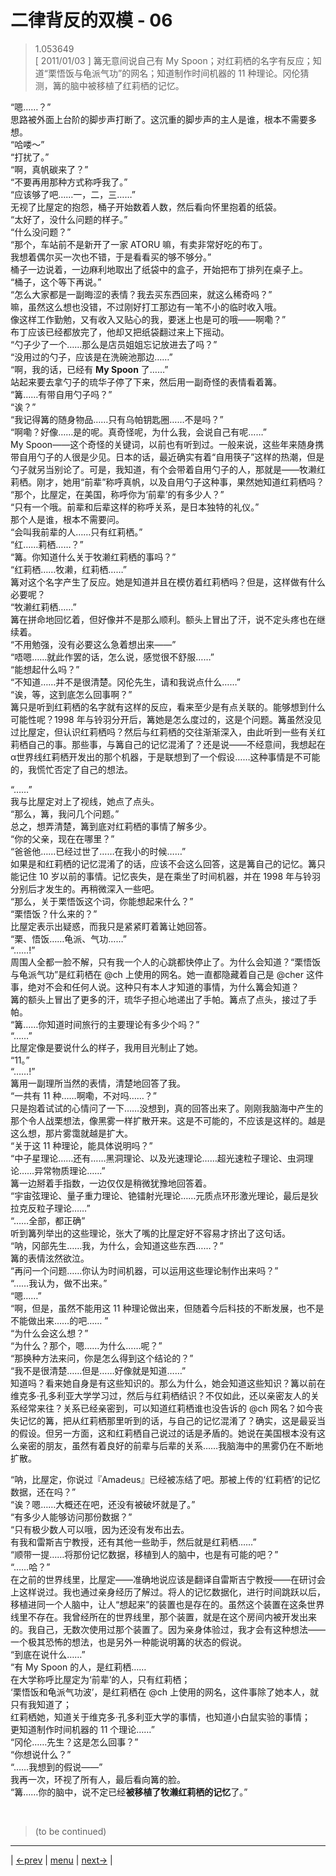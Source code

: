 # 二律背反的双模 - 06
> 1.053649  
> [ 2011/01/03 ] 篝无意间说自己有 My Spoon；对红莉栖的名字有反应；知道“栗悟饭与龟派气功”的网名；知道制作时间机器的 11 种理论。冈伦猜测，篝的脑中被移植了红莉栖的记忆。  

“嗯……？”  
思路被外面上台阶的脚步声打断了。这沉重的脚步声的主人是谁，根本不需要多想。  
“哈喽～”  
“打扰了。”  
“啊，真帆碳来了？”  
“不要再用那种方式称呼我了。”  
“应该够了吧……一，二，三……”  
无视了比屋定的抱怨，桶子开始数着人数，然后看向怀里抱着的纸袋。  
“太好了，没什么问题的样子。”  
“什么没问题？”  
“那个，车站前不是新开了一家 ATORU 嘛，有卖非常好吃的布丁。  
 我想着偶尔买一次也不错，于是看看买的够不够分。”  
桶子一边说着，一边麻利地取出了纸袋中的盒子，开始把布丁排列在桌子上。  
“桶子，这个等下再说。”  
“怎么大家都是一副晦涩的表情？我去买东西回来，就这么稀奇吗？”  
 嘛，虽然这么想也没错，不过刚好打工那边有一笔不小的临时收入哦。  
 像这样工作勤勉，又有收入又贴心的我，要迷上也是可的哦——啊嘞？”  
布丁应该已经都放完了，他却又把纸袋翻过来上下摇动。  
“勺子少了一个……那么是店员姐姐忘记放进去了吗？”  
“没用过的勺子，应该是在洗碗池那边……”  
“啊，我的话，已经有 **My Spoon** 了……”  
站起来要去拿勺子的琉华子停了下来，然后用一副奇怪的表情看着篝。  
“篝……有带自用勺子吗？”  
“诶？”  
“我记得篝的随身物品……只有乌帕钥匙圈……不是吗？”  
“啊嘞？好像……是的呢。真奇怪呢，为什么我，会说自己有呢……”  
My Spoon——这个奇怪的关键词，以前也有听到过。一般来说，这些年来随身携带自用勺子的人很是少见。日本的话，最近确实有着“自用筷子”这样的热潮，但是勺子就另当别论了。可是，我知道，有个会带着自用勺子的人，那就是——牧濑红莉栖。刚才，她用“前辈”称呼真帆，以及自用勺子这种事，果然她知道红莉栖吗？  
“那个，比屋定，在美国，称呼你为‘前辈’的有多少人？”  
“只有一个哦。前辈和后辈这样的称呼关系，是日本独特的礼仪。”  
那个人是谁，根本不需要问。  
“会叫我前辈的人……只有红莉栖。”  
“红……莉栖……？”  
“篝。你知道什么关于牧濑红莉栖的事吗？”  
“红莉栖……牧濑，红莉栖……”  
篝对这个名字产生了反应。她是知道并且在模仿着红莉栖吗？但是，这样做有什么必要呢？  
“牧濑红莉栖……”  
篝在拼命地回忆着，但好像并不是那么顺利。额头上冒出了汗，说不定头疼也在继续着。  
“不用勉强，没有必要这么急着想出来——”  
“唔嗯……就此作罢的话，怎么说，感觉很不舒服……”  
“能想起什么吗？”  
“不知道……并不是很清楚。冈伦先生，请和我说点什么……”  
“诶，等，这到底怎么回事啊？”  
篝只是听到红莉栖的名字就有这样的反应，看来至少是有点关联的。能够想到什么可能性呢？1998 年与铃羽分开后，篝她是怎么度过的，这是个问题。篝虽然没见过比屋定，但认识红莉栖吗？然后与红莉栖的交往渐渐深入，由此听到一些有关红莉栖自己的事。那些事，与篝自己的记忆混淆了？还是说——不经意间，我想起在α世界线红莉栖开发出的那个机器，于是联想到了一个假设……这种事情是不可能的，我慌忙否定了自己的想法。  

“……”  
我与比屋定对上了视线，她点了点头。  
“那么，篝，我问几个问题。”  
总之，想弄清楚，篝到底对红莉栖的事情了解多少。  
“你的父亲，现在在哪里？”  
“爸爸他……已经过世了……在我小的时候……”  
如果是和红莉栖的记忆混淆了的话，应该不会这么回答，这是篝自己的记忆。篝只能记住 10 岁以前的事情。记忆丧失，是在乘坐了时间机器，并在 1998 年与铃羽分别后才发生的。再稍微深入一些吧。  
“那么，关于栗悟饭这个词，你能想起来什么？”  
“栗悟饭？什么来的？”  
比屋定表示出疑惑，而我只是紧紧盯着篝让她回答。  
“栗、悟饭……龟派、气功……”  
“……!”  
周围人全都一脸不解，只有我一个人的心跳都快停止了。为什么会知道？“栗悟饭与龟派气功”是红莉栖在 @ch 上使用的网名。她一直都隐藏着自己是 @cher 这件事，绝对不会和任何人说。这种只有本人才知道的事情，为什么篝会知道？  
篝的额头上冒出了更多的汗，琉华子担心地递出了手帕。篝点了点头，接过了手帕。  
“篝……你知道时间旅行的主要理论有多少个吗？”  
“……”  
比屋定像是要说什么的样子，我用目光制止了她。  
“11。”  
“……!”  
篝用一副理所当然的表情，清楚地回答了我。  
“一共有 11 种……啊嘞，不对吗……？”  
只是抱着试试的心情问了一下……没想到，真的回答出来了。刚刚我脑海中产生的那个令人战栗想法，像黑雾一样扩散开来。这是不可能的，不应该是这样的。越是这么想，那片雾霭就越是扩大。  
“关于这 11 种理论，能具体说明吗？”  
“中子星理论……还有……黑洞理论、以及光速理论……超光速粒子理论、虫洞理论……异常物质理论……”  
篝一边掰着手指数，一边仅仅是稍微犹豫地回答着。  
“宇宙弦理论、量子重力理论、铯镭射光理论……元质点环形激光理论，最后是狄拉克反粒子理论……”  
“……全部，都正确”  
听到篝列举出的这些理论，张大了嘴的比屋定好不容易才挤出了这句话。  
“呐，冈部先生……我，为什么，会知道这些东西……？”  
篝的表情泫然欲泣。  
“再问一个问题……你认为时间机器，可以运用这些理论制作出来吗？”  
“……我认为，做不出来。”  
“嗯……”  
“啊，但是，虽然不能用这 11 种理论做出来，但随着今后科技的不断发展，也不是不能做出来……的吧…… ”  
“为什么会这么想？”  
“为什么？那个，嗯……为什么……呢？”  
“那换种方法来问，你是怎么得到这个结论的？”  
“我不是很清楚……但是……好像就是知道……”  
知道吗？看来她自身是有这些知识的。那么为什么，她会知道这些知识？篝以前在维克多·孔多利亚大学学习过，然后与红莉栖结识？不仅如此，还以亲密友人的关系经常来往？关系已经亲密到，可以知道红莉栖谁也没告诉的 @ch 网名？如今丧失记忆的篝，把从红莉栖那里听到的话，与自己的记忆混淆了？确实，这是最妥当的假设。但另一方面，这和红莉栖自己说过的话是矛盾的。她说在美国根本没有这么亲密的朋友，虽然有着良好的前辈与后辈的关系……我脑海中的黑雾仍在不断地扩散。  

“呐，比屋定，你说过『Amadeus』已经被冻结了吧。那被上传的‘红莉栖’的记忆数据，还在吗？”  
“诶？嗯……大概还在吧，还没有被破坏就是了。”  
“有多少人能够访问那份数据？”  
“只有极少数人可以哦，因为还没有发布出去。  
 有我和雷斯吉宁教授，还有其他一些助手，然后就是红莉栖……”  
“顺带一提……将那份记忆数据，移植到人的脑中，也是有可能的吧？”  
“……哈？”  
在之前的世界线里，比屋定——准确地说应该是翻译自雷斯吉宁教授——在研讨会上这样说过。我也通过亲身经历了解过。将人的记忆数据化，进行时间跳跃以后，移植进同一个人脑中，让人“想起来”的装置也是存在的。虽然这个装置在这条世界线里不存在。我曾经所在的世界线里，那个装置，就是在这个房间内被开发出来的。我自己，无数次使用过那个装置了。因为亲身体验过，我才会有这种想法——一个极其恐怖的想法，也是另外一种能说明篝的状态的假说。  
“到底在说什么……”  
“有 My Spoon 的人，是红莉栖……  
 在大学称呼比屋定为‘前辈’的人，只有红莉栖；  
 ‘栗悟饭和龟派气功波’，是红莉栖在 @ch 上使用的网名，这件事除了她本人，就只有我知道了；  
 红莉栖她，知道关于维克多·孔多利亚大学的事情，也知道小白鼠实验的事情；  
 更知道制作时间机器的 11 个理论……”  
“冈伦……先生？这是怎么回事？”  
“你想说什么？”  
“……我想到的假说——”  
我再一次，环视了所有人，最后看向篝的脸。  
“篝……你的脑中，说不定已经**被移植了牧濑红莉栖的记忆**了。”  


<br/>

> (to be continued)
---

| [←prev](./0099) | [menu](../) | [next→](./0100) |
